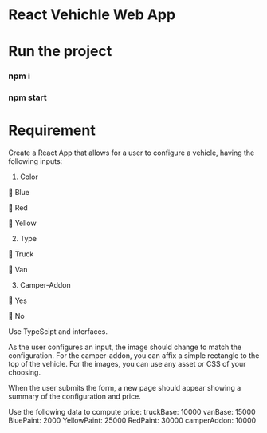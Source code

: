 # React Vehichle Web App
# Run the project
### npm i
### npm start 


# Requirement 

Create a React App that allows for a user to configure a vehicle, having the following inputs:

1) Color

   Blue

   Red

   Yellow

2) Type

   Truck

   Van

3) Camper-Addon

   Yes

   No

Use TypeScipt and interfaces. 

As the user configures an input, the image should change to match the configuration. For the
camper-addon, you can affix a simple rectangle to the top of the vehicle.
For the images, you can use any asset or CSS of your choosing.

When the user submits the form, a new page should appear showing a summary of the
configuration and price.

Use the following data to compute price:
 truckBase: 10000
 vanBase: 15000
 BluePaint: 2000
 YellowPaint: 25000
 RedPaint: 30000
 camperAddon: 10000
